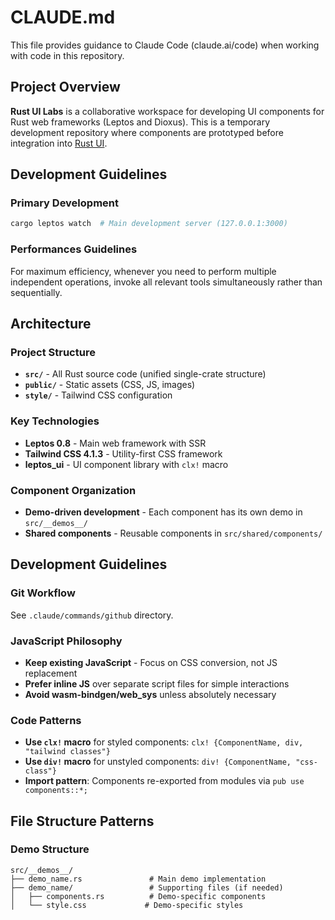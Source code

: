 # CLAUDE.md

This file provides guidance to Claude Code (claude.ai/code) when working with code in this repository.

## Project Overview

**Rust UI Labs** is a collaborative workspace for developing UI components for Rust web frameworks (Leptos and Dioxus). This is a temporary development repository where components are prototyped before integration into [Rust UI](https://rust-ui.com/).

## Development Guidelines

### Primary Development
```bash
cargo leptos watch  # Main development server (127.0.0.1:3000)
```

### Performances Guidelines

For maximum efficiency, whenever you need to perform multiple independent operations, invoke all relevant tools simultaneously rather than sequentially.


## Architecture

### Project Structure
- **`src/`** - All Rust source code (unified single-crate structure)
- **`public/`** - Static assets (CSS, JS, images)
- **`style/`** - Tailwind CSS configuration

### Key Technologies
- **Leptos 0.8** - Main web framework with SSR
- **Tailwind CSS 4.1.3** - Utility-first CSS framework
- **leptos_ui** - UI component library with `clx!` macro

### Component Organization
- **Demo-driven development** - Each component has its own demo in `src/__demos__/`
- **Shared components** - Reusable components in `src/shared/components/`


## Development Guidelines

### Git Workflow
See `.claude/commands/github` directory.


### JavaScript Philosophy
- **Keep existing JavaScript** - Focus on CSS conversion, not JS replacement
- **Prefer inline JS** over separate script files for simple interactions
- **Avoid wasm-bindgen/web_sys** unless absolutely necessary

### Code Patterns
- **Use `clx!` macro** for styled components: `clx! {ComponentName, div, "tailwind classes"}`
- **Use `div!` macro** for unstyled components: `div! {ComponentName, "css-class"}`
- **Import pattern**: Components re-exported from modules via `pub use components::*;`

## File Structure Patterns

### Demo Structure
```
src/__demos__/
├── demo_name.rs               # Main demo implementation
├── demo_name/                 # Supporting files (if needed)
│   ├── components.rs          # Demo-specific components
│   └── style.css             # Demo-specific styles
```


